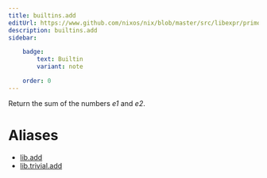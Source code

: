 ```yaml
---
title: builtins.add
editUrl: https://www.github.com/nixos/nix/blob/master/src/libexpr/primops.cc
description: builtins.add
sidebar:

    badge:
        text: Builtin
        variant: note

    order: 0
---
```


Return the sum of the numbers *e1* and *e2*.


# Aliases

- [lib.add](/nix-doc-comments/reference/lib/lib-add)
- [lib.trivial.add](/nix-doc-comments/reference/lib/trivial/lib-trivial-add)


